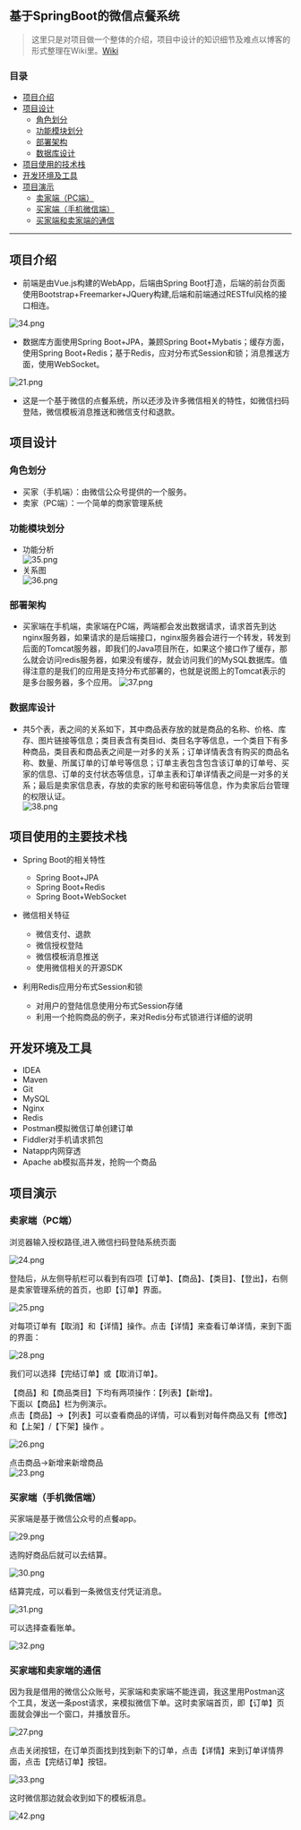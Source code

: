 ## 基于SpringBoot的微信点餐系统
>这里只是对项目做一个整体的介绍，项目中设计的知识细节及难点以博客的形式整理在Wiki里。[Wiki](https://github.com/sqmax/springboot-project/wiki)

### 目录
* [项目介绍](#项目介绍)
* [项目设计](#项目设计)
    * [角色划分](#角色划分)
    * [功能模块划分](#功能模块划分)
    * [部署架构](#部署架构)
    * [数据库设计](#数据库设计)
* [项目使用的技术栈](#项目使用的技术栈)
* [开发环境及工具](#开发环境及工具)
* [项目演示](#项目演示)
    * [卖家端（PC端）](#卖家端（PC端）)
    * [买家端（手机微信端）](#买家端（手机微信端）)
    * [买家端和卖家端的通信](#买家端和卖家端的通信)

---

## 项目介绍  
* 前端是由Vue.js构建的WebApp，后端由Spring Boot打造，后端的前台页面使用Bootstrap+Freemarker+JQuery构建,后端和前端通过RESTful风格的接口相连。

![34.png](http://wx1.sinaimg.cn/large/0072Njp2gy1fye8pruoiyj30ks07k74d.jpg)

* 数据库方面使用Spring Boot+JPA，兼顾Spring Boot+Mybatis；缓存方面，使用Spring Boot+Redis；基于Redis，应对分布式Session和锁；消息推送方面，使用WebSocket。      

![21.png](http://wx2.sinaimg.cn/large/0072Njp2gy1fye8pritlaj30hv08waaj.jpg)

* 这是一个基于微信的点餐系统，所以还涉及许多微信相关的特性，如微信扫码登陆，微信模板消息推送和微信支付和退款。

## 项目设计

### 角色划分
* 买家（手机端）：由微信公众号提供的一个服务。
* 卖家（PC端）：一个简单的商家管理系统

### 功能模块划分
* 功能分析   
    ![35.png](http://wx3.sinaimg.cn/large/0072Njp2gy1fye8s42c5fj30jh070glo.jpg)   
* 关系图           
    ![36.png](http://wx1.sinaimg.cn/large/0072Njp2gy1fye8s4ekm9j30kv0armxw.jpg)   

### 部署架构
* 买家端在手机端，卖家端在PC端，两端都会发出数据请求，请求首先到达nginx服务器，如果请求的是后端接口，nginx服务器会进行一个转发，转发到后面的Tomcat服务器，即我们的Java项目所在，如果这个接口作了缓存，那么就会访问redis服务器，如果没有缓存，就会访问我们的MySQL数据库。值得注意的是我们的应用是支持分布式部署的，也就是说图上的Tomcat表示的是多台服务器，多个应用。
    ![37.png](http://wx4.sinaimg.cn/large/0072Njp2gy1fye8w31cqlj30j908jwez.jpg)
### 数据库设计
*  共5个表，表之间的关系如下，其中商品表存放的就是商品的名称、价格、库存、图片链接等信息；类目表含有类目id、类目名字等信息，一个类目下有多种商品，类目表和商品表之间是一对多的关系；订单详情表含有购买的商品名称、数量、所属订单的订单号等信息；订单主表包含包含该订单的订单号、买家的信息、订单的支付状态等信息，订单主表和订单详情表之间是一对多的关系；最后是卖家信息表，存放的卖家的账号和密码等信息，作为卖家后台管理的权限认证。   
    ![38.png](http://wx2.sinaimg.cn/large/0072Njp2gy1fye8s55e98j30hs08774e.jpg)       


## 项目使用的主要技术栈
* Spring Boot的相关特性
    * Spring Boot+JPA
    * Spring Boot+Redis
    * Spring Boot+WebSocket
    
* 微信相关特征
    * 微信支付、退款
    * 微信授权登陆
    * 微信模板消息推送
    * 使用微信相关的开源SDK
* 利用Redis应用分布式Session和锁
    * 对用户的登陆信息使用分布式Session存储
    * 利用一个抢购商品的例子，来对Redis分布式锁进行详细的说明

## 开发环境及工具
* IDEA   
* Maven   
* Git   
* MySQL
* Nginx
* Redis                
* Postman模拟微信订单创建订单
* Fiddler对手机请求抓包    
* Natapp内网穿透       
* Apache ab模拟高并发，抢购一个商品

## 项目演示   

### 卖家端（PC端）  

浏览器输入授权路径,进入微信扫码登陆系统页面         

![24.png](http://wx1.sinaimg.cn/large/0072Njp2gy1fye8zhfpupj308c04hglu.jpg)                                                         

登陆后，从左侧导航栏可以看到有四项【订单】、【商品】、【类目】、【登出】，右侧是卖家管理系统的首页，也即【订单】界面。   

![25.png](http://wx2.sinaimg.cn/large/0072Njp2gy1fye8zhulfpj30m80b9jvh.jpg)   

 对每项订单有【取消】和【详情】操作。点击【详情】来查看订单详情，来到下面的界面：
 
 ![28.png](http://wx4.sinaimg.cn/large/0072Njp2gy1fye8zi8eqwj30m80bwq3x.jpg)
 
 我们可以选择【完结订单】或【取消订单】。       

【商品】和【商品类目】下均有两项操作：【列表】【新增】。      
下面以【商品】栏为例演示。     
点击【商品】->【列表】可以查看商品的详情，可以看到对每件商品又有【修改】和【上架】/【下架】操作 。       

![26.png](http://wx3.sinaimg.cn/large/0072Njp2gy1fye91jz0sij30m80bwjv3.jpg)

点击商品->新增来新增商品        
 ![23.png](http://wx2.sinaimg.cn/large/0072Njp2gy1fye91jl9fuj30go0bm74q.jpg)     
 
### 买家端（手机微信端）
买家端是基于微信公众号的点餐app。      

![29.png](http://wx2.sinaimg.cn/large/0072Njp2gy1fye9a14qghj308c0es0to.jpg)

选购好商品后就可以去结算。

![30.png](http://wx1.sinaimg.cn/large/0072Njp2gy1fye9a1gidxj308c07bq35.jpg)

结算完成，可以看到一条微信支付凭证消息。

![31.png](http://wx4.sinaimg.cn/large/0072Njp2gy1fye9a1wva9j308c0653yg.jpg)

可以选择查看账单。

![32.png](http://wx3.sinaimg.cn/large/0072Njp2gy1fye9a28nusj308c0es750.jpg)

### 买家端和卖家端的通信
因为我是借用的微信公众账号，买家端和卖家端不能连调，我这里用Postman这个工具，发送一条post请求，来模拟微信下单。这时卖家端首页，即【订单】页面就会弹出一个窗口，并播放音乐。   

![27.png](http://wx3.sinaimg.cn/large/0072Njp2gy1fye9dwirtwj30m80b7421.jpg)  

点击关闭按钮，在订单页面找到找到新下的订单，点击【详情】来到订单详情界面，点击【完结订单】按钮。

![33.png](http://wx4.sinaimg.cn/large/0072Njp2gy1fye9dwwj2sj30m80bwt9p.jpg)

这时微信那边就会收到如下的模板消息。   

![42.png](http://wx1.sinaimg.cn/large/0072Njp2gy1fye9dxu453j308c06ajrj.jpg)









